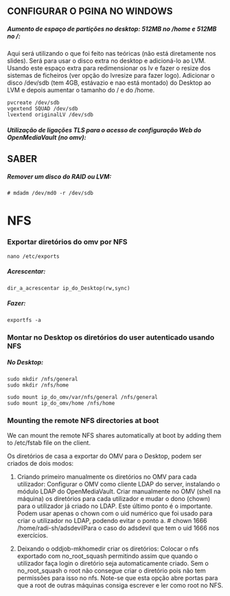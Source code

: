 ## CONFIGURAR O PGINA NO WINDOWS


##### Aumento de espaço de partições no desktop: 512MB no /home e 512MB no /:
Aqui será utilizando o que foi feito nas teóricas (não está diretamente nos slides). Será para usar o disco extra no desktop e adicioná-lo ao LVM. Usando este espaço extra para redimensionar os lv e fazer o resize dos sistemas de ficheiros (ver opção do lvresize para fazer logo).
Adicionar o disco /dev/sdb (tem 4GB, estávazio e nao está montado) do Desktop ao LVM e depois aumentar o tamanho do / e do /home.

	pvcreate /dev/sdb
	vgextend SQUAD /dev/sdb
	lvextend originalLV /dev/sdb


##### Utilização de ligações TLS para o acesso de configuração Web do OpenMediaVault (no omv): 


## SABER
##### Remover um disco do RAID ou LVM:

	# mdadm /dev/md0 -r /dev/sdb



# NFS
### Exportar diretórios do omv por NFS

	nano /etc/exports

##### Acrescentar:

	dir_a_acrescentar ip_do_Desktop(rw,sync)

##### Fazer:
	exportfs -a

### Montar no Desktop os diretórios do user autenticado usando NFS
##### No Desktop:
	
	sudo mkdir /nfs/general
	sudo mkdir /nfs/home

	sudo mount ip_do_omv/var/nfs/general /nfs/general
	sudo mount ip_do_omv/home /nfs/home

### Mounting the remote NFS directories at boot
We can mount the remote NFS shares automatically at boot by adding them to /etc/fstab file on the client.

Os diretórios de casa a exportar do OMV para o Desktop, podem ser criados de dois modos:
1. Criando primeiro manualmente os diretórios no OMV para cada utilizador:
	Configurar o OMV como cliente LDAP do server, instalando o módulo LDAP do OpenMediaVault.
	Criar manualmente no OMV (shell na máquina) os diretórios para cada utilizador e mudar o dono (chown) para o utilizador já criado no LDAP.
	Este último ponto é o importante. Podem usar apenas o chown com o uid numérico que foi usado para criar o utilizador no LDAP, podendo evitar o ponto a.
		# chown 1666 /home/radi-sh/adsdevilPara o caso do adsdevil que tem o uid 1666 nos exercícios.

2. Deixando o oddjob-mkhomedir criar os diretórios:
	Colocar o nfs exportado com no_root_squash permitindo assim que quando o utilizador faça login o diretório seja automaticamente criado.
	Sem o no_root_squash o root não consegue criar o diretório pois não tem permissões para isso no nfs.
	Note-se que esta opção abre portas para que a root de outras máquinas consiga escrever e ler como root no NFS.
